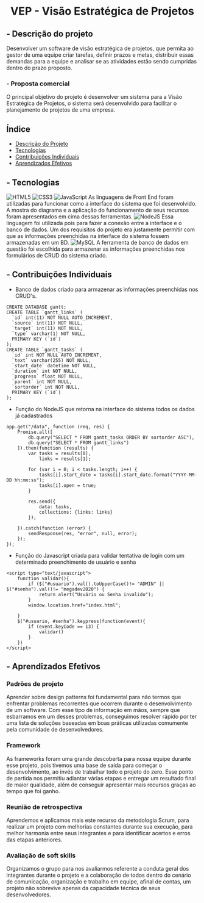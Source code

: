 # <center>VEP - Visão Estratégica de Projetos</center>

## - Descrição do projeto
Desenvolver um software de visão estratégica de projetos, que permita ao gestor de uma equipe criar tarefas, definir prazos e metas, distribuir essas demandas para a equipe e analisar se as atividades estão sendo cumpridas dentro do prazo proposto.
### - Proposta comercial
O principal objetivo do projeto é desenvolver um sistema para a Visão Estratégica de Projetos, o sistema será desenvolvido para facilitar o planejamento de projetos de uma empresa.

## Índice

<!--ts-->
*  [Descrição do Projeto](#descricao-do-projeto)
*  [Tecnologias](#tecnologias)
*  [Contribuições Individuais](#contribuicoes-individuais)
*  [Aprendizados Efetivos](#aprendizados-efetivos)
<!--te-->

## - Tecnologias
![HTML5](https://img.shields.io/badge/html5-%23E34F26.svg?style=for-the-badge&logo=html5&logoColor=white) ![CSS3](https://img.shields.io/badge/css3-%231572B6.svg?style=for-the-badge&logo=css3&logoColor=white) ![JavaScript](https://img.shields.io/badge/javascript-%23323330.svg?style=for-the-badge&logo=javascript&logoColor=%23F7DF1E)
As linguagens de Front End foram utilizadas para funcionar como a interface do sistema que foi desenvolvido. A mostra do diagrama e a aplicação do funcionamento de seus recursos foram apresentados em cima dessas ferramentas.
![NodeJS](https://img.shields.io/badge/node.js-6DA55F?style=for-the-badge&logo=node.js&logoColor=white)
Essa linguagem foi utilizada pois para fazer a conexão entre a interface e o banco de dados. Um dos requisitos do projeto era justamente permitir com que as informações preenchidas na interface do sistema fossem armazenadas em um BD.
![MySQL](https://img.shields.io/badge/mysql-%2300f.svg?style=for-the-badge&logo=mysql&logoColor=white)
A ferramenta de banco de dados em questão foi escolhida para armazenar as informações preenchidas nos formulários de CRUD do sistema criado.

## - Contribuições Individuais
- Banco de dados criado para armazenar as informações preenchidas nos CRUD's.
```
CREATE DATABASE gantt;
CREATE TABLE `gantt_links` (
  `id` int(11) NOT NULL AUTO_INCREMENT,
  `source` int(11) NOT NULL,
  `target` int(11) NOT NULL,
  `type` varchar(1) NOT NULL,
  PRIMARY KEY (`id`)
);
CREATE TABLE `gantt_tasks` (
  `id` int NOT NULL AUTO_INCREMENT,
  `text` varchar(255) NOT NULL,
  `start_date` datetime NOT NULL,
  `duration` int NOT NULL,
  `progress` float NOT NULL,
  `parent` int NOT NULL,
  `sortorder` int NOT NULL,
  PRIMARY KEY (`id`)
);
```

- Função do NodeJS que retorna na interface do sistema todos os dados já cadastrados
```
app.get("/data", function (req, res) {
	Promise.all([
		db.query("SELECT * FROM gantt_tasks ORDER BY sortorder ASC"),
		db.query("SELECT * FROM gantt_links")
	]).then(function (results) {
		var tasks = results[0],
			links = results[1];

		for (var i = 0; i < tasks.length; i++) {
			tasks[i].start_date = tasks[i].start_date.format("YYYY-MM-DD hh:mm:ss");
			tasks[i].open = true;
		}

		res.send({
			data: tasks,
			collections: {links: links}
		});

	}).catch(function (error) {
		sendResponse(res, "error", null, error);
	});
});
```

- Função do Javascript criada para validar tentativa de login com um determinado preenchimento de usuário e senha 
```
<script type="text/javascript">
	function validar(){
		if ($("#usuario").val().toUpperCase()!= "ADMIN" || $("#senha").val()!= "megadev2020") {
			return alert("Usuário ou Senha invalido");
		}
		window.location.href="index.html";

	}
	$("#usuario, #senha").keypress(function(event){
		if (event.keyCode == 13) {
			validar()
		}
	})
</script>
```

## - Aprendizados Efetivos
### Padrões de projeto
Aprender sobre design patterns foi fundamental para não termos que enfrentar problemas recorrentes que ocorrem durante o desenvolvimento de um software. Com esse tipo de informação em mãos, sempre que esbarramos em um desses problemas, conseguimos resolver rápido por ter uma lista de soluções baseadas em boas práticas utilizadas comumente pela comunidade de desenvolvedores.
### Framework
As frameworks foram uma grande descoberta para nossa equipe durante esse projeto, pois tivemos uma base de saída para começar o desenvolvimento, ao invés de trabalhar todo o projeto do zero. Esse ponto de partida nos permitiu adiantar várias etapas e entregar um resultado final de maior qualidade, além de conseguir apresentar mais recursos graças ao tempo que foi ganho.
### Reunião de retrospectiva
Aprendemos e aplicamos mais este recurso da metodologia Scrum, para realizar um projeto com melhorias constantes durante sua execução, para melhor harmonia entre seus integrantes e para identificar acertos e erros das etapas anteriores.
### Avaliação de soft skills
Organizamos o grupo para nos avaliarmos referente a conduta geral dos integrantes durante o projeto e a colaboração de todos dentro do cenário de comunicação, organização e trabalho em equipe, afinal de contas, um projeto não sobrevive apenas da capacidade técnica de seus desenvolvedores.